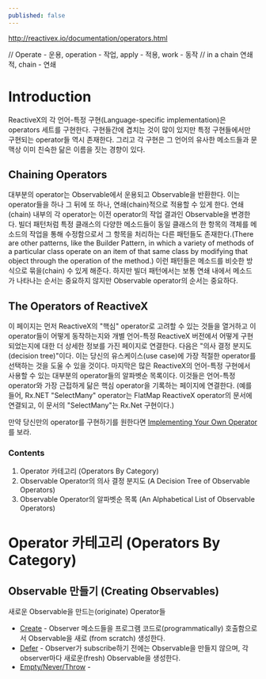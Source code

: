 ```yaml
---
published: false
---
```


http://reactivex.io/documentation/operators.html

// Operate - 운용, operation - 작업, apply - 적용, work - 동작
// in a chain 연쇄적, chain - 연쇄 

# Introduction
ReactiveX의 각 언어-특정 구현(Language-specific implementation)은 operators 세트를 구현한다. 구현들간에 겹치는 것이 많이 있지만 특정 구현들에서만 구현되는 operator들 역시 존재한다. 그리고 각 구현은 그 언어의 유사한 메소드들과 문맥상 이미 친숙한 닮은 이름을 짓는 경향이 있다.

## Chaining Operators
대부분의 operator는 Observable에서 운용되고 Observable을 반환한다. 이는 operator들을 하나 그 뒤에 또 하나, 연쇄(chain)적으로 적용할 수 있게 한다. 연쇄(chain) 내부의 각 operator는 이전 operator의 작업 결과인 Observable을 변경한다. 빌더 패턴처럼 특정 클래스의 다양한 메소드들이 동일 클래스의 한 항목의 객체를 메소드의 작업을 통해 수정함으로서 그 항목을 처리하는 다른 패턴들도 존재한다.(There are other patterns, like the Builder Pattern, in which a variety of methods of a particular class operate on an item of that same class by modifying that object through the operation of the method.) 이런 패턴들은 메소드를 비슷한 방식으로 묶을(chain) 수 있게 해준다. 하지만 빌더 패턴에서는 보통 연쇄 내에서 메소드가 나타나는 순서는 중요하지 않지만 Observable operator의 순서는 중요하다.

## The Operators of ReactiveX
이 페이지는 먼저 ReactiveX의 "핵심" operator로 고려할 수 있는 것들을 열거하고 이 operator들이 어떻게 동작하는지와 개별 언어-특정 ReactiveX 버전에서 어떻게 구현 되었는지에 대한 더 상세한 정보를 가진 페이지로 연결한다. 
다음은 "의사 결정 분지도(decision tree)"이다. 이는 당신의 유스케이스(use case)에 가장 적절한 operator를 선택하는 것을 도울 수 있을 것이다.
마지막은 많은 ReactiveX의 언어-특정 구현에서 사용할 수 있는 대부분의 operator들의 알파벳순 목록이다. 이것들은 언어-특정 operator와 가장 근접하게 닮은 핵심 operator을 기록하는 페이지에 연결한다. (예를 들어, Rx.NET "SelectMany" operator는 FlatMap ReactiveX operator의 문서에 연결되고, 이 문서의 "SelectMany"는 Rx.Net 구현이다.)

만약 당신만의 operator를 구현하기를 원한다면 [Implementing Your Own Operator](http://reactivex.io/documentation/implement-operator.html)를 보라.


### Contents
1. Operator 카테고리 (Operators By Category)
2. Observable Operator의 의사 결정 분지도 (A Decision Tree of Observable Operators)
3. Observable Operator의 알파벳순 목록 (An Alphabetical List of Observable Operators)

# Operator 카테고리 (Operators By Category)
## Observable 만들기 (Creating Observables)
새로운 Observable을 만드는(originate) Operator들
- [Create](http://reactivex.io/documentation/operators/create.html) - Observer 메소드들을 프로그램 코드로(programmatically) 호출함으로서 Observable을 새로 (from scratch) 생성한다.
- [Defer](http://reactivex.io/documentation/operators/defer.html) - Observer가 subscribe하기 전에는 Observable을 만들지 않으며, 각 observer마다 새로운(fresh) Observable을 생성한다.
- [Empty/Never/Throw](http://reactivex.io/documentation/operators/empty-never-throw.html) - 


